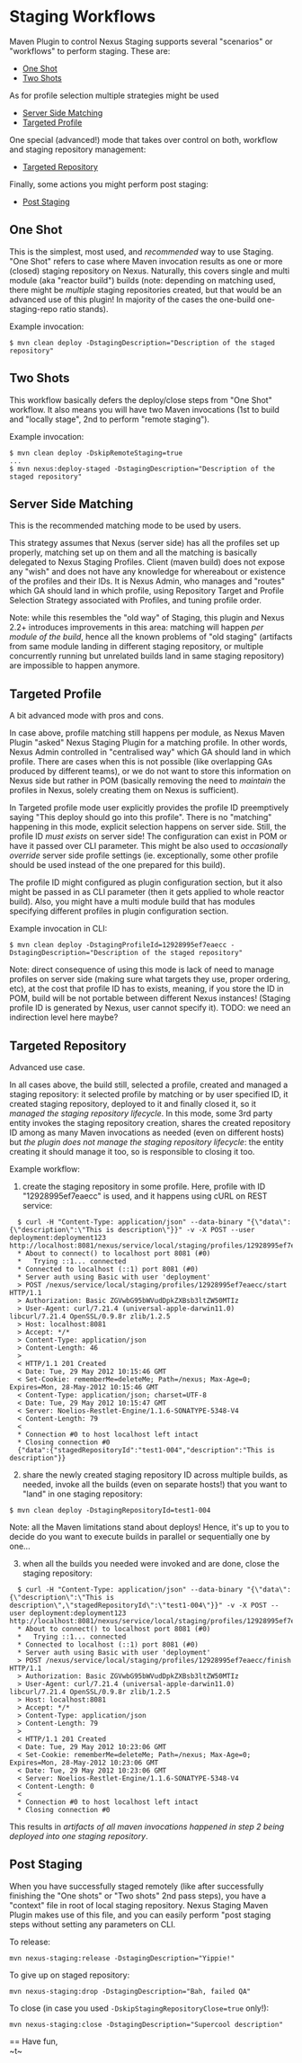<!--

    Sonatype Nexus (TM) Open Source Version
    Copyright (c) 2007-2015 Sonatype, Inc.
    All rights reserved. Includes the third-party code listed at http://links.sonatype.com/products/nexus/oss/attributions.

    This program and the accompanying materials are made available under the terms of the Eclipse Public License Version 1.0,
    which accompanies this distribution and is available at http://www.eclipse.org/legal/epl-v10.html.

    Sonatype Nexus (TM) Professional Version is available from Sonatype, Inc. "Sonatype" and "Sonatype Nexus" are trademarks
    of Sonatype, Inc. Apache Maven is a trademark of the Apache Software Foundation. M2eclipse is a trademark of the
    Eclipse Foundation. All other trademarks are the property of their respective owners.

-->
# Staging Workflows

Maven Plugin to control Nexus Staging supports several "scenarios" or "workflows" to perform staging. 
These are:

* [One Shot](#one-shot)
* [Two Shots](#two-shots)

As for profile selection multiple strategies might be used

* [Server Side Matching](#server-side-matching)
* [Targeted Profile](#targeted-profile)

One special (advanced!) mode that takes over control on both, workflow and staging repository management:

* [Targeted Repository](#targeted-repository)

Finally, some actions you might perform post staging:

* [Post Staging](#post-staging)


## One Shot

This is the simplest, most used, and _recommended_ way to use Staging. "One Shot" refers to case where Maven invocation
results as one or more (closed) staging repository on Nexus. Naturally, this covers single and multi module (aka "reactor build")
builds (note: depending on matching used, there might be _multiple_ staging repositories
created, but that would be an advanced use of this plugin! In majority of the cases the one-build one-staging-repo
ratio stands).

Example invocation:
```
$ mvn clean deploy -DstagingDescription="Description of the staged repository"
```


## Two Shots

This workflow basically defers the deploy/close steps from "One Shot" workflow. It also means you will have two Maven
invocations (1st to build and "locally stage", 2nd to perform "remote staging").

Example invocation:
```
$ mvn clean deploy -DskipRemoteStaging=true
...
$ mvn nexus:deploy-staged -DstagingDescription="Description of the staged repository"
```


## Server Side Matching

This is the recommended matching mode to be used by users.

This strategy assumes that Nexus (server side) has all the profiles set up properly, matching set up 
on them and all the matching is basically delegated to Nexus Staging Profiles. Client (maven build) does
not expose any "wish" and does not have any knowledge for whereabout or existence of the profiles and
their IDs. It is Nexus Admin, who manages and "routes" which GA should land in which profile, using
Repository Target and Profile Selection Strategy associated with Profiles, and tuning profile order.

Note: while this resembles the "old way" of Staging, this plugin and Nexus 2.2+ introduces
improvements in this area: matching will happen _per module of the build_, hence all the
known problems of "old staging" (artifacts from same module landing in different staging 
repository, or multiple concurrently running but unrelated builds land in same staging repository)
are impossible to happen anymore.


## Targeted Profile

A bit advanced mode with pros and cons.

In case above, profile matching still happens per module, as Nexus Maven Plugin "asked" 
Nexus Staging Plugin for a matching profile. In other words, Nexus Admin controlled in "centralised way" 
which GA should land in which profile. There are cases when this is not possible (like overlapping GAs 
produced by different teams), or we do not want to store this information on Nexus side but rather in 
POM (basically removing the need to _maintain_ the profiles in Nexus, solely creating them on Nexus is sufficient).

In Targeted profile mode user explicitly provides the profile ID preemptively saying "This deploy should 
go into this profile". There is no "matching" happening in this mode, explicit selection happens on server
side. Still, the profile ID _must exists_ on server side! The configuration can exist in POM or 
have it passed over CLI parameter. This might be also used to _occasionally override_ server side
profile settings (ie. exceptionally, some other profile should be used instead of the one prepared
for this build).

The profile ID might configured as plugin configuration section, but it also might be passed
in as CLI parameter (then it gets applied to whole reactor build). Also, you might have a multi
module build that has modules specifying different profiles in plugin configuration section.

Example invocation in CLI:
```
$ mvn clean deploy -DstagingProfileId=12928995ef7eaecc -DstagingDescription="Description of the staged repository"
```

Note: direct consequence of using this mode is lack of need to manage profiles on server side
(making sure what targets they use, proper ordering, etc), at the cost that profile
ID has to exists, meaning, if you store the ID in POM, build will be not portable between
different Nexus instances! (Staging profile ID is generated by Nexus, user cannot specify it).
TODO: we need an indirection level here maybe?


## Targeted Repository

Advanced use case.

In all cases above, the build still, selected a profile, created and managed a staging repository: 
it selected profile by matching or by user specified ID, it created staging repository, deployed to it 
and finally closed it, so it _managed the staging repository lifecycle_. In this mode, 
some 3rd party entity invokes the staging repository creation, shares the created repository ID among as
many Maven invocations as needed (even on different hosts) but _the plugin does not manage the staging 
repository lifecycle_: the entity creating it should manage it too, so is responsible to closing it too.

Example workflow:

1) create the staging repository in some profile. Here, profile with ID "12928995ef7eaecc" is used,
and it happens using cURL on REST service:
```
  $ curl -H "Content-Type: application/json" --data-binary "{\"data\":{\"description\":\"This is description\"}}" -v -X POST --user deployment:deployment123 http://localhost:8081/nexus/service/local/staging/profiles/12928995ef7eaecc/start
  * About to connect() to localhost port 8081 (#0)
  *   Trying ::1... connected
  * Connected to localhost (::1) port 8081 (#0)
  * Server auth using Basic with user 'deployment'
  > POST /nexus/service/local/staging/profiles/12928995ef7eaecc/start HTTP/1.1
  > Authorization: Basic ZGVwbG95bWVudDpkZXBsb3ltZW50MTIz
  > User-Agent: curl/7.21.4 (universal-apple-darwin11.0) libcurl/7.21.4 OpenSSL/0.9.8r zlib/1.2.5
  > Host: localhost:8081
  > Accept: */*
  > Content-Type: application/json
  > Content-Length: 46
  > 
  < HTTP/1.1 201 Created
  < Date: Tue, 29 May 2012 10:15:46 GMT
  < Set-Cookie: rememberMe=deleteMe; Path=/nexus; Max-Age=0; Expires=Mon, 28-May-2012 10:15:46 GMT
  < Content-Type: application/json; charset=UTF-8
  < Date: Tue, 29 May 2012 10:15:47 GMT
  < Server: Noelios-Restlet-Engine/1.1.6-SONATYPE-5348-V4
  < Content-Length: 79
  < 
  * Connection #0 to host localhost left intact
  * Closing connection #0
  {"data":{"stagedRepositoryId":"test1-004","description":"This is description"}}
```

2) share the newly created staging repository ID across multiple builds, as needed,
invoke all the builds (even on separate hosts!) that you want to "land" in one staging
repository:
```
$ mvn clean deploy -DstagingRepositoryId=test1-004
```
Note: all the Maven limitations stand about deploys! Hence, it's up to you to decide 
do you want to execute builds in parallel or sequentially one by one...

3) when all the builds you needed were invoked and are done, close the staging repository:
```
  $ curl -H "Content-Type: application/json" --data-binary "{\"data\":{\"description\":\"This is description\",\"stagedRepositoryId\":\"test1-004\"}}" -v -X POST --user deployment:deployment123 http://localhost:8081/nexus/service/local/staging/profiles/12928995ef7eaecc/finish
  * About to connect() to localhost port 8081 (#0)
  *   Trying ::1... connected
  * Connected to localhost (::1) port 8081 (#0)
  * Server auth using Basic with user 'deployment'
  > POST /nexus/service/local/staging/profiles/12928995ef7eaecc/finish HTTP/1.1
  > Authorization: Basic ZGVwbG95bWVudDpkZXBsb3ltZW50MTIz
  > User-Agent: curl/7.21.4 (universal-apple-darwin11.0) libcurl/7.21.4 OpenSSL/0.9.8r zlib/1.2.5
  > Host: localhost:8081
  > Accept: */*
  > Content-Type: application/json
  > Content-Length: 79
  > 
  < HTTP/1.1 201 Created
  < Date: Tue, 29 May 2012 10:23:06 GMT
  < Set-Cookie: rememberMe=deleteMe; Path=/nexus; Max-Age=0; Expires=Mon, 28-May-2012 10:23:06 GMT
  < Date: Tue, 29 May 2012 10:23:06 GMT
  < Server: Noelios-Restlet-Engine/1.1.6-SONATYPE-5348-V4
  < Content-Length: 0
  < 
  * Connection #0 to host localhost left intact
  * Closing connection #0
```

This results in _artifacts of all maven invocations happened in step 2 being deployed into one staging repository_.


## Post Staging

When you have successfully staged remotely (like after successfully finishing the "One shots" or "Two shots" 2nd pass steps), 
you have a "context" file in root of local staging repository. Nexus Staging Maven Plugin makes use of this file, and you can 
easily perform "post staging steps without setting any parameters on CLI. 

To release:
```
mvn nexus-staging:release -DstagingDescription="Yippie!"
```

To give up on staged repository:
```
mvn nexus-staging:drop -DstagingDescription="Bah, failed QA"
```

To close (in case you used `-DskipStagingRepositoryClose=true` only!):
```
mvn nexus-staging:close -DstagingDescription="Supercool description"
```



==
Have fun,  
~t~
